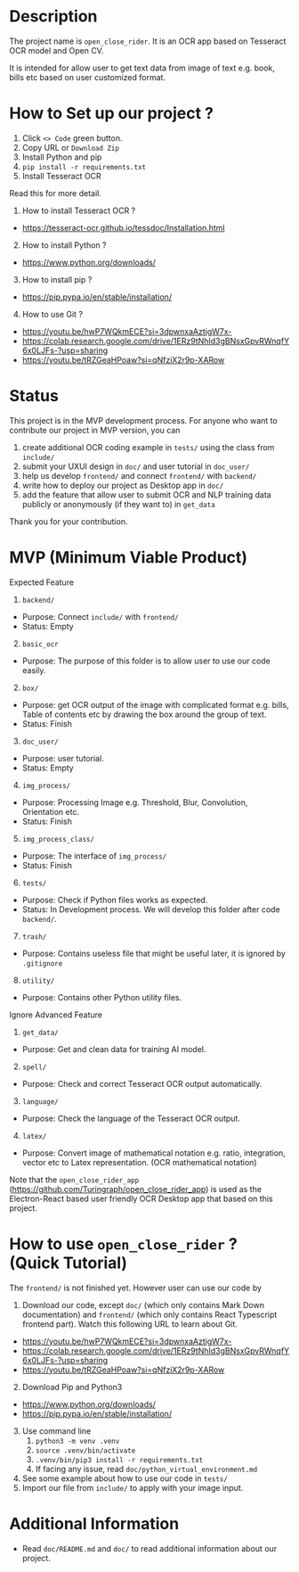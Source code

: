 # Description

The project name is `open_close_rider`. It is an OCR app based on Tesseract OCR model and Open CV.

It is intended for allow user to get text data from image of text e.g. book, bills etc based on 
user customized format.

# How to Set up our project ?

1.  Click `<> Code` green button.
2.  Copy URL or `Download Zip`
3.  Install Python and pip
4.  `pip install -r requirements.txt`
5.  Install Tesseract OCR

Read this for more detail.
1.  How to install Tesseract OCR ?
-   https://tesseract-ocr.github.io/tessdoc/Installation.html
2.  How to install Python ?
-   https://www.python.org/downloads/
3.  How to install pip ?
-   https://pip.pypa.io/en/stable/installation/
4.  How to use Git ?
-   https://youtu.be/hwP7WQkmECE?si=3dpwnxaAztigW7x-
-   https://colab.research.google.com/drive/1ERz9tNhId3gBNsxGpvRWnqfY6x0LJFs-?usp=sharing
-   https://youtu.be/tRZGeaHPoaw?si=qNfziX2r9p-XARow

# Status

This project is in the MVP development process. For anyone who want to contribute our project in MVP version, you can
1.  create additional OCR coding example in `tests/` using the class from `include/`
2.  submit your UXUI design in `doc/` and user tutorial in `doc_user/`
3.  help us develop `frontend/` and connect `frontend/` with `backend/`
4.  write how to deploy our project as Desktop app in `doc/`
5.  add the feature that allow user to submit OCR and NLP training data publicly or anonymously (if they want to) in `get_data`

Thank you for your contribution.

# MVP (Minimum Viable Product)

Expected Feature
1.  `backend/`
-	Purpose: Connect `include/` with `frontend/`
-   Status: Empty
2.  `basic_ocr`
-   Purpose: The purpose of this folder is to allow user to use our code easily.
2.  `box/`
-   Purpose: get OCR output of the image with complicated 
format e.g. bills, Table of contents etc by drawing the box around the group of 
text.
-   Status: Finish
3.  `doc_user/`
-	Purpose: user tutorial.
-   Status: Empty
4.	`img_process/`
-	Purpose: Processing Image e.g. Threshold, Blur, Convolution, Orientation etc.
-   Status: Finish
5.  `img_process_class/`
-	Purpose: The interface of `img_process/`
-   Status: Finish
6.  `tests/`
-	Purpose: Check if Python files works as expected.
-   Status: In Development process. We will develop this folder after code `backend/`.
7.  `trash/`
-	Purpose: Contains useless file that might be useful later, it is ignored by `.gitignore`
8.  `utility/`
-	Purpose: Contains other Python utility files.

Ignore Advanced Feature
1.	`get_data/`
-	Purpose: Get and clean data for training AI model.
2.	`spell/`
-	Purpose: Check and correct Tesseract OCR output automatically.
3.	`language/`
-	Purpose: Check the language of the Tesseract OCR output.
4.	`latex/`
-	Purpose: Convert image of mathematical notation e.g. ratio, integration, vector etc to Latex representation. (OCR mathematical notation)

Note that the `open_close_rider_app` (https://github.com/Turingraph/open_close_rider_app) 
is used as the Electron-React based user friendly OCR Desktop app that based on this project.

# How to use `open_close_rider` ? (Quick Tutorial)

The `frontend/` is not finished yet. However user can use our code by
1.  Download our code, except `doc/` (which only contains Mark Down documentation) and `frontend/` (which only contains React Typescript frontend part). Watch this following URL to learn about Git.
-   https://youtu.be/hwP7WQkmECE?si=3dpwnxaAztigW7x-
-   https://colab.research.google.com/drive/1ERz9tNhId3gBNsxGpvRWnqfY6x0LJFs-?usp=sharing
-   https://youtu.be/tRZGeaHPoaw?si=qNfziX2r9p-XARow
2.  Download Pip and Python3
-   https://www.python.org/downloads/
-   https://pip.pypa.io/en/stable/installation/
3.  Use command line
    1.  `python3 -m venv .venv`
    2.  `source .venv/bin/activate` 
    3.  `.venv/bin/pip3 install -r requirements.txt`
    4.  If facing any issue, read `doc/python_virtual_environment.md`
4.  See some example about how to use our code in `tests/`
5.  Import our file from `include/` to apply with your image input.

# Additional Information

-	Read `doc/README.md` and `doc/` to read additional information about our project.
